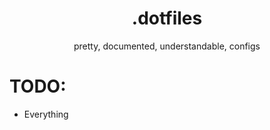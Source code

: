 <h1 align="center">.dotfiles</h1>

<p align="center">pretty, documented, understandable, configs</p>


# TODO: 
* Everything
